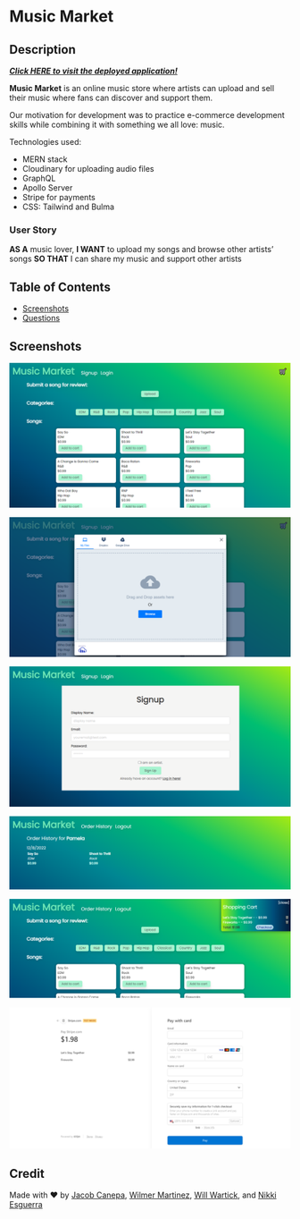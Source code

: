 # Music Market

## Description

***[Click HERE to visit the deployed application!](https://g02-music-market.herokuapp.com/)***

**Music Market** is an online music store where artists can upload and sell their music where fans can discover and support them.

Our motivation for development was to practice e-commerce development skills while combining it with something we all love: music.

Technologies used:
* MERN stack
* Cloudinary for uploading audio files
* GraphQL
* Apollo Server
* Stripe for payments
* CSS: Tailwind and Bulma

### User Story

**AS A** music lover,
**I WANT** to upload my songs and browse other artists’ songs
**SO THAT** I can share my music and support other artists


## Table of Contents

* [Screenshots](#screenshots)
* [Questions](#questions)

## Screenshots

![screenshot 1 of project](assets/SS1.PNG)

![screenshot 2 of project](assets/SS2.PNG)

![screenshot 3 of project](assets/SS3.PNG)

![screenshot 4 of project](assets/SS4.PNG)

![screenshot 5 of project](assets/SS5.PNG)

![screenshot 6 of project](assets/SS6.PNG)

## Credit


Made with ❤ by [Jacob Canepa](https://github.com/jacobmcanepa), [Wilmer Martinez](https://github.com/wilmr), [Will Wartick](https://github.com/wwartick), and [Nikki Esguerra](https://github.com/desguerra)
